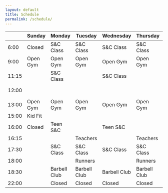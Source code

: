 ```yaml
---
layout: default
title: Schedule
permalink: /schedule/
---
```


|       | Sunday    | Monday       | Tuesday     | Wednesday   | Thursday    | Friday    | Saturday    |
|--------|-------------|----------------|---------------|---------------|---------------|-------------|----------------|
|6:00   | Closed    | S&C Class    |S&C Class    |S&C Class    | S&C Class   | S&C Class | Closed       |
|9:00   | Open Gym  | Open Gym     | Open Gym    | Open Gym    | Open Gym    | Open Gym  | Open Gym     |
|11:15  |           | S&C Class    |             | S&C Class   |             | S&C Class |              |
|12:00  |           |              |             |             |             |           | Barbell Club |
|13:00  | Open Gym  | Open Gym     | Open Gym    | Open Gym    | Open Gym    | Open Gym  | Open Gym     |
|15:00  | Kid Fit   |              |             |             |             |           | Closed       |
|16:00  | Closed    | Teen S&C     |             | Teen S&C    |             | Teen S&C  |              |
|16:15  |           |              | Teachers    |             | Teachers    |           |              |
|17:30  |           | S&C Class    |S&C Class    |S&C Class    | S&C Class   |           |              |
|18:00  |           |              |Runners      |             | Runners     | GRIT      |              |
|18:30  |           | Barbell Club |Barbell Club |Barbell Club |Barbell Club |           |              |
|22:00  |           | Closed       |Closed       |Closed       |Closed       | Closed    |              |
